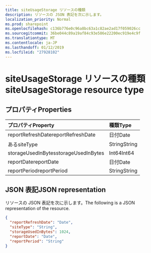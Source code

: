 ```yaml
---
title: siteUsageStorage リソースの種類
description: リソースの JSON 表記を次に示します。
localization_priority: Normal
ms.prod: sharepoint
ms.openlocfilehash: c136b776e0c96a8bc63a1c82ae2ad17f059026cc
ms.sourcegitcommit: 36be044c89a19af84c93e586e22200ec919e4c9f
ms.translationtype: MT
ms.contentlocale: ja-JP
ms.lasthandoff: 01/12/2019
ms.locfileid: "27928102"
---
```

# <a name="siteusagestorage-resource-type"></a><span data-ttu-id="1e238-103">siteUsageStorage リソースの種類</span><span class="sxs-lookup"><span data-stu-id="1e238-103">siteUsageStorage resource type</span></span>

## <a name="properties"></a><span data-ttu-id="1e238-104">プロパティ</span><span class="sxs-lookup"><span data-stu-id="1e238-104">Properties</span></span>

| <span data-ttu-id="1e238-105">プロパティ</span><span class="sxs-lookup"><span data-stu-id="1e238-105">Property</span></span>           | <span data-ttu-id="1e238-106">種類</span><span class="sxs-lookup"><span data-stu-id="1e238-106">Type</span></span>   |
| :----------------- | :----- |
| <span data-ttu-id="1e238-107">reportRefreshDate</span><span class="sxs-lookup"><span data-stu-id="1e238-107">reportRefreshDate</span></span>  | <span data-ttu-id="1e238-108">日付</span><span class="sxs-lookup"><span data-stu-id="1e238-108">Date</span></span>   |
| <span data-ttu-id="1e238-109">ある</span><span class="sxs-lookup"><span data-stu-id="1e238-109">siteType</span></span>           | <span data-ttu-id="1e238-110">String</span><span class="sxs-lookup"><span data-stu-id="1e238-110">String</span></span> |
| <span data-ttu-id="1e238-111">storageUsedInBytes</span><span class="sxs-lookup"><span data-stu-id="1e238-111">storageUsedInBytes</span></span> | <span data-ttu-id="1e238-112">Int64</span><span class="sxs-lookup"><span data-stu-id="1e238-112">Int64</span></span>  |
| <span data-ttu-id="1e238-113">reportDate</span><span class="sxs-lookup"><span data-stu-id="1e238-113">reportDate</span></span>         | <span data-ttu-id="1e238-114">日付</span><span class="sxs-lookup"><span data-stu-id="1e238-114">Date</span></span>   |
| <span data-ttu-id="1e238-115">reportPeriod</span><span class="sxs-lookup"><span data-stu-id="1e238-115">reportPeriod</span></span>       | <span data-ttu-id="1e238-116">String</span><span class="sxs-lookup"><span data-stu-id="1e238-116">String</span></span> |

## <a name="json-representation"></a><span data-ttu-id="1e238-117">JSON 表記</span><span class="sxs-lookup"><span data-stu-id="1e238-117">JSON representation</span></span>

<span data-ttu-id="1e238-118">リソースの JSON 表記を次に示します。</span><span class="sxs-lookup"><span data-stu-id="1e238-118">The following is a JSON representation of the resource.</span></span>

<!-- {
  "blockType": "resource",
  "@odata.type": "microsoft.graph.siteUsageStorage"
} -->

```json
{
  "reportRefreshDate": "Date", 
  "siteType": "String", 
  "storageUsedInBytes": 1024, 
  "reportDate": "Date", 
  "reportPeriod": "String"
}
```
